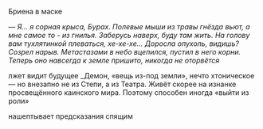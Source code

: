 Бриена в маске

— _Я... я сорная крыса, Бурах. Полевые мыши из травы гнёзда вьют, а мне самое то - из гнилья. Заберусь наверх, буду там жить. На голову вам тухлятинкой плеваться, хе-хе-хе..._ _Доросла опухоль, видишь? Созрел нарыв. Метастазами в небо вцепился, пустил в него корни. Теперь оно навсегда к земле пришито, никогда не оторвётся_

лжет
видит будущее
_Демон, «вещь из-под земли», нечто хтоническое — но внезапно не из Степи, а из Театра. Живёт скорее на изнанке просвещённого каинского мира. Поэтому способен иногда «выйти из роли»

нашептывает предсказания спящим


